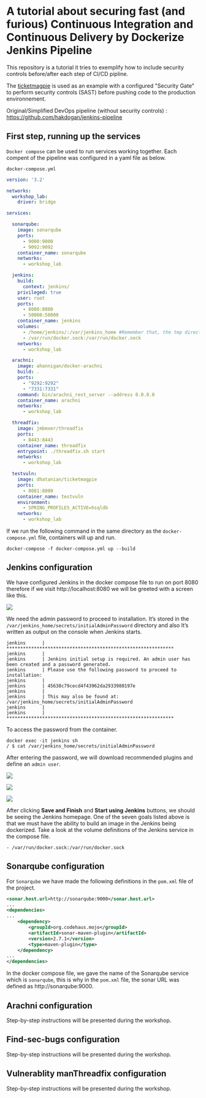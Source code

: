 # A tutorial about securing fast (and furious) Continuous Integration and Continuous Delivery by Dockerize Jenkins Pipeline

This repository is a tutorial it tries to exemplify how to include security controls before/after each step of CI/CD pipline.

The [ticketmagpie](https://github.com/TmmmmmR/ticketmagpie/) is used as an example with a configured "Security Gate" to perform security controls (SAST) before pushing code to the production environnement.

Original/Simplified DevOps pipeline (without security controls) : https://github.com/hakdogan/jenkins-pipeline


## First step, running up the services

``Docker compose`` can be used to run services working together. Each compent of the pipeline was configured in a yaml file as below.

``docker-compose.yml``
```yml
version: '3.2'

networks:
  workshop_lab:
    driver: bridge

services:

  sonarqube:
    image: sonarqube
    ports:
      - 9000:9000
      - 9092:9092
    container_name: sonarqube
    networks:
      - workshop_lab

  jenkins:
    build:
      context: jenkins/
    privileged: true
    user: root
    ports:
      - 8080:8080
      - 50000:50000
    container_name: jenkins
    volumes:
      - /home/jenkins/:/var/jenkins_home #Remember that, the tmp directory is designed to be wiped on system reboot.
      - /var/run/docker.sock:/var/run/docker.sock
    networks:
      - workshop_lab

  arachni:
    image: ahannigan/docker-arachni
    build: .
    ports:
      - "9292:9292"
      - "7331:7331"
    command: bin/arachni_rest_server --address 0.0.0.0
    container_name: arachni
    networks:
      - workshop_lab

  threadfix:
    image: jmbmxer/threadfix
    ports:
      - 8443:8443
    container_name: threadfix
    entrypoint: ./threadfix.sh start
    networks:
      - workshop_lab

  testvuln:
    image: dhatanian/ticketmagpie
    ports:
      - 8081:8080
    container_name: testvuln
    environment:
      - SPRING_PROFILES_ACTIVE=hsqldb
    networks:
      - workshop_lab

```

If we run the following command in the same directory as the ``docker-compose.yml`` file, containers will up and run.

```
docker-compose -f docker-compose.yml up --build
```


## Jenkins configuration

We have configured Jenkins in the docker compose file to run on port 8080 therefore if we visit http://localhost:8080 we will be greeted with a screen like this.

![](images/004.png)

We need the admin password to proceed to installation. It’s stored in the ``/var/jenkins_home/secrets/initialAdminPassword`` directory and also It’s written as output on the console when Jenkins starts.

```
jenkins      | *************************************************************
jenkins      |
jenkins      | Jenkins initial setup is required. An admin user has been created and a password generated.
jenkins      | Please use the following password to proceed to installation:
jenkins      |
jenkins      | 45638c79cecd4f43962da2933980197e
jenkins      |
jenkins      | This may also be found at: /var/jenkins_home/secrets/initialAdminPassword
jenkins      |
jenkins      | *************************************************************
```

To access the password from the container.

```
docker exec -it jenkins sh
/ $ cat /var/jenkins_home/secrets/initialAdminPassword
```

After entering the password, we will download recommended plugins and define an ``admin user``.

![](images/005.png)

![](images/006.png)

![](images/007.png)

After clicking **Save and Finish** and **Start using Jenkins** buttons, we should be seeing the Jenkins homepage. One of the seven goals listed above is that we must have the ability to build an image in the Jenkins being dockerized. Take a look at the volume definitions of the Jenkins service in the compose file.

```
- /var/run/docker.sock:/var/run/docker.sock
```

## Sonarqube configuration

For ``Sonarqube`` we have made the following definitions in the ``pom.xml`` file of the project.

```xml
<sonar.host.url>http://sonarqube:9000</sonar.host.url>
...
<dependencies>
...
    <dependency>
        <groupId>org.codehaus.mojo</groupId>
        <artifactId>sonar-maven-plugin</artifactId>
        <version>2.7.1</version>
        <type>maven-plugin</type>
    </dependency>
...
</dependencies>
```

In the docker compose file, we gave the name of the Sonarqube service which is ``sonarqube``, this is why in the ``pom.xml`` file, the sonar URL was defined as http://sonarqube:9000.

## Arachni configuration

Step-by-step instructions will be presented during the workshop.

## Find-sec-bugs configuration 

Step-by-step instructions will be presented during the workshop.

## Vulnerablity manThreadfix configuration 

Step-by-step instructions will be presented during the workshop.
